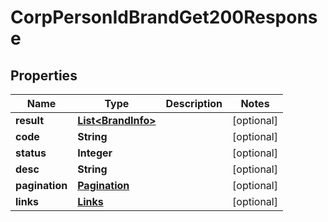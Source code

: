 

# CorpPersonIdBrandGet200Response


## Properties

| Name | Type | Description | Notes |
|------------ | ------------- | ------------- | -------------|
|**result** | [**List&lt;BrandInfo&gt;**](BrandInfo.md) |  |  [optional] |
|**code** | **String** |  |  [optional] |
|**status** | **Integer** |  |  [optional] |
|**desc** | **String** |  |  [optional] |
|**pagination** | [**Pagination**](Pagination.md) |  |  [optional] |
|**links** | [**Links**](Links.md) |  |  [optional] |



